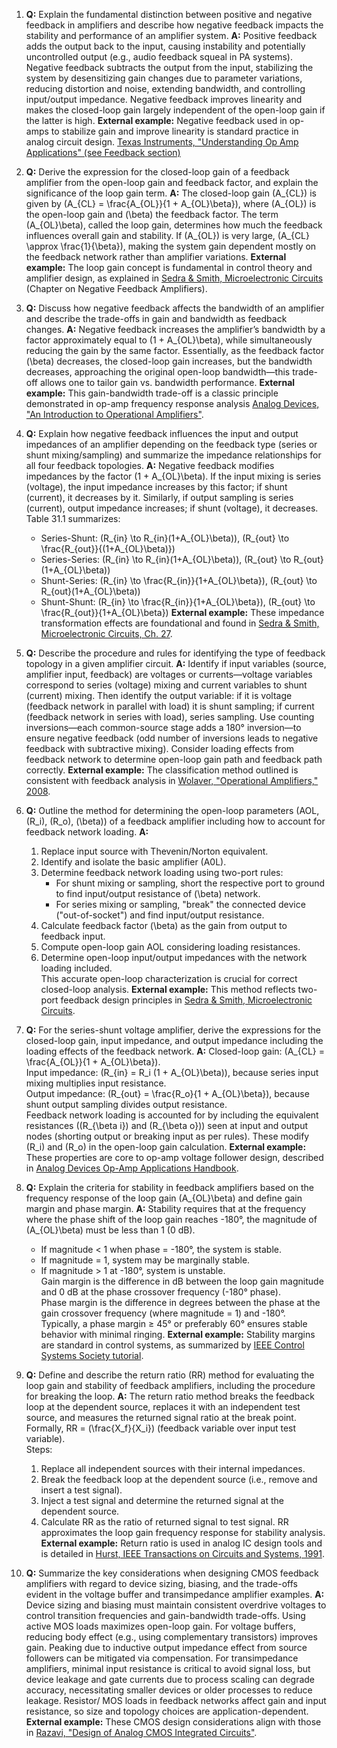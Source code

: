 1. **Q:** Explain the fundamental distinction between positive and negative feedback in amplifiers and describe how negative feedback impacts the stability and performance of an amplifier system.
   **A:** Positive feedback adds the output back to the input, causing instability and potentially uncontrolled output (e.g., audio feedback squeal in PA systems). Negative feedback subtracts the output from the input, stabilizing the system by desensitizing gain changes due to parameter variations, reducing distortion and noise, extending bandwidth, and controlling input/output impedance. Negative feedback improves linearity and makes the closed-loop gain largely independent of the open-loop gain if the latter is high.
   **External example:** Negative feedback used in op-amps to stabilize gain and improve linearity is standard practice in analog circuit design. [Texas Instruments, "Understanding Op Amp Applications" (see Feedback section)](https://www.ti.com/lit/an/sloa061a/sloa061a.pdf)

2. **Q:** Derive the expression for the closed-loop gain of a feedback amplifier from the open-loop gain and feedback factor, and explain the significance of the loop gain term.
   **A:** The closed-loop gain \(A_{CL}\) is given by \(A_{CL} = \frac{A_{OL}}{1 + A_{OL}\beta}\), where \(A_{OL}\) is the open-loop gain and \(\beta\) the feedback factor. The term \(A_{OL}\beta\), called the loop gain, determines how much the feedback influences overall gain and stability. If \(A_{OL}\) is very large, \(A_{CL} \approx \frac{1}{\beta}\), making the system gain dependent mostly on the feedback network rather than amplifier variations.
   **External example:** The loop gain concept is fundamental in control theory and amplifier design, as explained in [Sedra & Smith, Microelectronic Circuits](https://www.oup.com/us/companion.websites/9780199339136/materials/chapter27.pdf) (Chapter on Negative Feedback Amplifiers).

3. **Q:** Discuss how negative feedback affects the bandwidth of an amplifier and describe the trade-offs in gain and bandwidth as feedback changes.
   **A:** Negative feedback increases the amplifier’s bandwidth by a factor approximately equal to \(1 + A_{OL}\beta\), while simultaneously reducing the gain by the same factor. Essentially, as the feedback factor \(\beta\) decreases, the closed-loop gain increases, but the bandwidth decreases, approaching the original open-loop bandwidth—this trade-off allows one to tailor gain vs. bandwidth performance.
   **External example:** This gain-bandwidth trade-off is a classic principle demonstrated in op-amp frequency response analysis [Analog Devices, "An Introduction to Operational Amplifiers"](https://www.analog.com/en/education/education-library/introduction-to-operational-amplifiers.html).

4. **Q:** Explain how negative feedback influences the input and output impedances of an amplifier depending on the feedback type (series or shunt mixing/sampling) and summarize the impedance relationships for all four feedback topologies.
   **A:** Negative feedback modifies impedances by the factor \(1 + A_{OL}\beta\). If the input mixing is series (voltage), the input impedance increases by this factor; if shunt (current), it decreases by it. Similarly, if output sampling is series (current), output impedance increases; if shunt (voltage), it decreases. Table 31.1 summarizes:  
   - Series-Shunt: \(R_{in} \to R_{in}(1+A_{OL}\beta)\), \(R_{out} \to \frac{R_{out}}{(1+A_{OL}\beta)}\)  
   - Series-Series: \(R_{in} \to R_{in}(1+A_{OL}\beta)\), \(R_{out} \to R_{out}(1+A_{OL}\beta)\)  
   - Shunt-Series: \(R_{in} \to \frac{R_{in}}{1+A_{OL}\beta}\), \(R_{out} \to R_{out}(1+A_{OL}\beta)\)  
   - Shunt-Shunt: \(R_{in} \to \frac{R_{in}}{1+A_{OL}\beta}\), \(R_{out} \to \frac{R_{out}}{1+A_{OL}\beta}\)
   **External example:** These impedance transformation effects are foundational and found in [Sedra & Smith, Microelectronic Circuits, Ch. 27](https://ocw.mit.edu/courses/6-011-introduction-to-electronics-spring-2018/resources/27_negative_feedback/).

5. **Q:** Describe the procedure and rules for identifying the type of feedback topology in a given amplifier circuit.
   **A:** Identify if input variables (source, amplifier input, feedback) are voltages or currents—voltage variables correspond to series (voltage) mixing and current variables to shunt (current) mixing. Then identify the output variable: if it is voltage (feedback network in parallel with load) it is shunt sampling; if current (feedback network in series with load), series sampling. Use counting inversions—each common-source stage adds a 180° inversion—to ensure negative feedback (odd number of inversions leads to negative feedback with subtractive mixing). Consider loading effects from feedback network to determine open-loop gain path and feedback path correctly.
   **External example:** The classification method outlined is consistent with feedback analysis in [Wolaver, "Operational Amplifiers," 2008](https://homepages.rpi.edu/~lkofman/OpAmpCh6.pdf).

6. **Q:** Outline the method for determining the open-loop parameters (AOL, \(R_i\), \(R_o\), \(\beta\)) of a feedback amplifier including how to account for feedback network loading.
   **A:**  
   1. Replace input source with Thevenin/Norton equivalent.  
   2. Identify and isolate the basic amplifier (A0L).  
   3. Determine feedback network loading using two-port rules:  
      - For shunt mixing or sampling, short the respective port to ground to find input/output resistance of \(\beta\) network.  
      - For series mixing or sampling, "break" the connected device ("out-of-socket") and find input/output resistance.  
   4. Calculate feedback factor \(\beta\) as the gain from output to feedback input.  
   5. Compute open-loop gain AOL considering loading resistances.  
   6. Determine open-loop input/output impedances with the network loading included.  
   This accurate open-loop characterization is crucial for correct closed-loop analysis.
   **External example:** This method reflects two-port feedback design principles in [Sedra & Smith, Microelectronic Circuits](https://ocw.mit.edu/courses/6-011-introduction-to-electronics-spring-2018/).

7. **Q:** For the series-shunt voltage amplifier, derive the expressions for the closed-loop gain, input impedance, and output impedance including the loading effects of the feedback network.
   **A:** Closed-loop gain: \(A_{CL} = \frac{A_{OL}}{1 + A_{OL}\beta}\).  
    Input impedance: \(R_{in} = R_i (1 + A_{OL}\beta)\), because series input mixing multiplies input resistance.  
    Output impedance: \(R_{out} = \frac{R_o}{1 + A_{OL}\beta}\), because shunt output sampling divides output resistance.  
   Feedback network loading is accounted for by including the equivalent resistances (\(R_{\beta i}\) and \(R_{\beta o}\)) seen at input and output nodes (shorting output or breaking input as per rules). These modify \(R_i\) and \(R_o\) in the open-loop gain calculation.
   **External example:** These properties are core to op-amp voltage follower design, described in [Analog Devices Op-Amp Applications Handbook](https://www.analog.com/media/en/training-seminars/tutorials/MT-089.pdf).

8. **Q:** Explain the criteria for stability in feedback amplifiers based on the frequency response of the loop gain \(A_{OL}\beta\) and define gain margin and phase margin.
   **A:** Stability requires that at the frequency where the phase shift of the loop gain reaches -180°, the magnitude of \(A_{OL}\beta\) must be less than 1 (0 dB).  
   - If magnitude < 1 when phase = -180°, the system is stable.  
   - If magnitude = 1, system may be marginally stable.  
   - If magnitude > 1 at -180°, system is unstable.  
   Gain margin is the difference in dB between the loop gain magnitude and 0 dB at the phase crossover frequency (-180° phase).  
   Phase margin is the difference in degrees between the phase at the gain crossover frequency (where magnitude = 1) and -180°.  
   Typically, a phase margin ≥ 45° or preferably 60° ensures stable behavior with minimal ringing.
   **External example:** Stability margins are standard in control systems, as summarized by [IEEE Control Systems Society tutorial](https://ieeexplore.ieee.org/document/1213013).

9. **Q:** Define and describe the return ratio (RR) method for evaluating the loop gain and stability of feedback amplifiers, including the procedure for breaking the loop.
   **A:** The return ratio method breaks the feedback loop at the dependent source, replaces it with an independent test source, and measures the returned signal ratio at the break point. Formally, RR = \(\frac{X_f}{X_i}\) (feedback variable over input test variable).  
   Steps:  
   1. Replace all independent sources with their internal impedances.  
   2. Break the feedback loop at the dependent source (i.e., remove and insert a test signal).  
   3. Inject a test signal and determine the returned signal at the dependent source.  
   4. Calculate RR as the ratio of returned signal to test signal. RR approximates the loop gain frequency response for stability analysis.
   **External example:** Return ratio is used in analog IC design tools and is detailed in [Hurst, IEEE Transactions on Circuits and Systems, 1991](https://ieeexplore.ieee.org/document/92794).

10. **Q:** Summarize the key considerations when designing CMOS feedback amplifiers with regard to device sizing, biasing, and the trade-offs evident in the voltage buffer and transimpedance amplifier examples.
    **A:** Device sizing and biasing must maintain consistent overdrive voltages to control transition frequencies and gain-bandwidth trade-offs. Using active MOS loads maximizes open-loop gain. For voltage buffers, reducing body effect (e.g., using complementary transistors) improves gain. Peaking due to inductive output impedance effect from source followers can be mitigated via compensation. For transimpedance amplifiers, minimal input resistance is critical to avoid signal loss, but device leakage and gate currents due to process scaling can degrade accuracy, necessitating smaller devices or older processes to reduce leakage. Resistor/ MOS loads in feedback networks affect gain and input resistance, so size and topology choices are application-dependent.
    **External example:** These CMOS design considerations align with those in [Razavi, "Design of Analog CMOS Integrated Circuits"](https://www.amazon.com/Design-Analog-CMOS-Integrated-Circuits/dp/0072380323).
